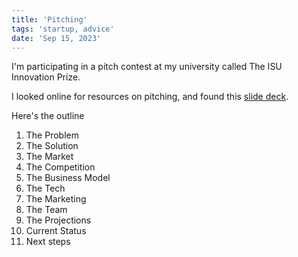 ```yaml
---
title: 'Pitching'
tags: 'startup, advice'
date: 'Sep 15, 2023'
---
```


I'm participating in a pitch contest at my university called The ISU Innovation Prize.

I looked online for resources on pitching, and found this [slide deck](https://www.slideshare.net/saren/the-art-of-the-pitch-44283008).

Here's the outline

1. The Problem
2. The Solution
3. The Market
4. The Competition
5. The Business Model
6. The Tech
7. The Marketing
8. The Team
9. The Projections
10. Current Status
11. Next steps
